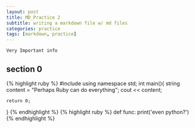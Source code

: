 ```yaml
---
layout: post
title: MD_Practice 2
subtitle: writing a markdown file w/ md files
categories: practice
tags: [markdown, practice]
---
```


`Very Important info`

## section 0

{% highlight ruby %}
#include <iostream>
using namespace std;
int main(){
    string content = "Perhaps Ruby can do everything";
    cout << content;

    return 0;
}
{% endhighlight %}
{% highlight ruby %}
def func:
    print('even python?')
{% endhighlight %}